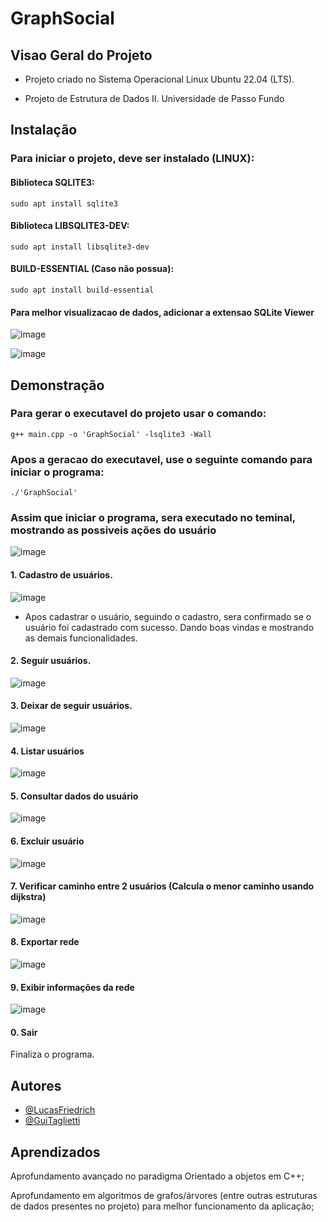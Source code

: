 
# GraphSocial

## Visao Geral do Projeto
 - Projeto criado no Sistema Operacional Linux Ubuntu 22.04 (LTS).


 - Projeto de Estrutura de Dados II.
Universidade de Passo Fundo


## Instalação

### Para iniciar o projeto, deve ser instalado (LINUX):
#### Biblioteca SQLITE3:
    sudo apt install sqlite3

#### Biblioteca LIBSQLITE3-DEV:
    sudo apt install libsqlite3-dev

#### BUILD-ESSENTIAL (Caso não possua):
    sudo apt install build-essential


#### Para melhor visualizacao de dados, adicionar a extensao SQLite Viewer
![image](https://github.com/lucasfriedrichh/GraphSocial/assets/91904246/ef317c9e-3af7-45c6-a47a-fa741dca5b7e)

![image](https://github.com/lucasfriedrichh/GraphSocial/assets/91904246/d5aaf3d3-76fb-40d8-8588-e991ea0d5f87)



## Demonstração
### Para gerar o executavel do projeto usar o comando:
    g++ main.cpp -o 'GraphSocial' -lsqlite3 -Wall

### Apos a geracao do executavel, use o seguinte comando para iniciar o programa:
    ./'GraphSocial'

### Assim que iniciar o programa, sera executado no teminal, mostrando as possiveis ações do usuário

![image](https://github.com/lucasfriedrichh/GraphSocial/assets/91904246/e49d51de-926c-472a-9805-1f80dc417c1b)

 #### 1. Cadastro de usuários.

![image](https://github.com/lucasfriedrichh/GraphSocial/assets/91904246/573812a1-1efc-40b9-848e-6621a1070c33)

 - Apos cadastrar o usuário, seguindo o cadastro, sera confirmado se o usuário foi cadastrado com sucesso. Dando boas vindas e mostrando as demais funcionalidades.

#### 2. Seguir usuários.
![image](https://github.com/lucasfriedrichh/GraphSocial/assets/91904246/bbdf31b2-aadd-40f0-b43d-b471b03ed9f5)

#### 3. Deixar de seguir usuários.

![image](https://github.com/lucasfriedrichh/GraphSocial/assets/91904246/15b0004c-15cc-423f-84ec-5d9f91c67734)

#### 4. Listar usuários
![image](https://github.com/lucasfriedrichh/GraphSocial/assets/91904246/83f432c6-2975-4ab7-bb6a-9fcf9ecf9bb2)

#### 5. Consultar dados do usuário
![image](https://github.com/lucasfriedrichh/GraphSocial/assets/91904246/63768c3a-36ff-40b0-b5e9-90bcecec67a2)

#### 6. Excluir usuário
![image](https://github.com/lucasfriedrichh/GraphSocial/assets/91904246/00ec9158-ce47-47e7-854a-d10345895fcc)

#### 7. Verificar caminho entre 2 usuários (Calcula o menor caminho usando dijkstra)
![image](https://github.com/lucasfriedrichh/GraphSocial/assets/91904246/79902b15-9232-404a-8fca-53bc29650b6e)

#### 8. Exportar rede
![image](https://github.com/lucasfriedrichh/GraphSocial/assets/91904246/1a11a1a9-2298-4ebf-971e-13ef2872d1b4)

#### 9. Exibir informações da rede
![image](https://github.com/lucasfriedrichh/GraphSocial/assets/91904246/7822bf25-74b8-45c1-9e4e-0d403da99598)

#### 0. Sair
Finaliza o programa.


## Autores

- [@LucasFriedrich](https://www.github.com/lucasfriedrichh)
- [@GuiTaglietti](https://www.github.com/GuiTaglietti)


## Aprendizados

Aprofundamento avançado no paradigma Orientado a objetos em C++;

Aprofundamento em algoritmos de grafos/árvores (entre outras estruturas de dados presentes no projeto) para melhor funcionamento da aplicação;
